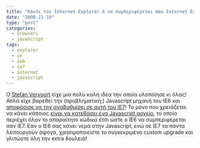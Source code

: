 ```yaml
---
title: "Κάντε τον Internet Explorer 6 να συμπεριφέρεται σαν Internet Explorer 7!"
date: "2008-11-19"
type: "post"
categories:
  - browsers
  - javascript
tags:
  - explorer
  - ie
  - ie6
  - ie7
  - internet
  - javascript
---
```


Ο [Stefan Vervoort](http://www.divitodesign.com/ "Stefan Vervoort blog") είχε μια πολύ καλή ιδέα την οποία υλοποίησε κι όλας! Απλά είχε βαρεθεί την (προβληματική;) Javascript μηχανή του IE6 και [αποφάσισε να την αναβαθμίσει σε αυτή του IE7](http://www.divitodesign.com/2008/11/let-ie6-behave-like-ie7/ "Let Internet Explorer 6 Behave Like Internet Explorer 7")! Το μόνο που χρειάζεται να κάνει κάποιος [είναι να κατεβάσει ένα Javascript αρχείο](http://www.divitodesign.com/2008/11/let-ie6-behave-like-ie7/ "Let Internet Explorer 6 Behave Like Internet Explorer 7"), το οποίο περιέχει όλον το απαραίτητο κώδικα έτσι ώστε ο IE6 να συμπεριφέρεται σαν IE7. Εάν ο IE6 σας κάνει νερά στην Javascript, ενώ σε IE7 τα πάντα λειτουργούν άψογα, χρησιμοποιείστε το συγκεκριμένο custom upgrade και γλιτώστε όλη την extra δουλειά!

